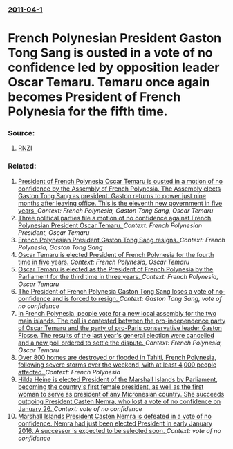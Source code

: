 ### [2011-04-1](/news/2011/04/1/index.md)

# French Polynesian President Gaston Tong Sang is ousted in a vote of no confidence led by opposition leader Oscar Temaru. Temaru once again becomes President of French Polynesia for the fifth time. 




### Source:

1. [RNZI](http://www.rnzi.com/pages/news.php?op=read&id=59758)

### Related:

1. [ President of French Polynesia Oscar Temaru is ousted in a motion of no confidence by the Assembly of French Polynesia. The Assembly elects Gaston Tong Sang as president. Gaston returns to power just nine months after leaving office. This is the eleventh new government in five years. ](/news/2009/11/25/president-of-french-polynesia-oscar-temaru-is-ousted-in-a-motion-of-no-confidence-by-the-assembly-of-french-polynesia-the-assembly-elects.md) _Context: French Polynesia, Gaston Tong Sang, Oscar Temaru_
2. [ Three political parties file a motion of no confidence against French Polynesian President Oscar Temaru. ](/news/2009/11/20/three-political-parties-file-a-motion-of-no-confidence-against-french-polynesian-president-oscar-temaru.md) _Context: French Polynesian President, Oscar Temaru_
3. [ French Polynesian President Gaston Tong Sang resigns. ](/news/2009/02/7/french-polynesian-president-gaston-tong-sang-resigns.md) _Context: French Polynesia, Gaston Tong Sang_
4. [ Oscar Temaru is elected President of French Polynesia for the fourth time in five years. ](/news/2009/02/11/oscar-temaru-is-elected-president-of-french-polynesia-for-the-fourth-time-in-five-years.md) _Context: French Polynesia, Oscar Temaru_
5. [ Oscar Temaru is elected as the President of French Polynesia by the Parliament for the third time in three years. ](/news/2007/09/14/oscar-temaru-is-elected-as-the-president-of-french-polynesia-by-the-parliament-for-the-third-time-in-three-years.md) _Context: French Polynesia, Oscar Temaru_
6. [ The President of French Polynesia Gaston Tong Sang loses a vote of no-confidence and is forced to resign. ](/news/2007/08/31/the-president-of-french-polynesia-gaston-tong-sang-loses-a-vote-of-no-confidence-and-is-forced-to-resign.md) _Context: Gaston Tong Sang, vote of no confidence_
7. [ In French Polynesia, people vote for a new local assembly for the two main islands. The poll is contested between the pro-independence party of Oscar Temaru and the party of pro-Paris conservative leader Gaston Flosse. The results of the last year's general election were cancelled and a new poll ordered to settle the dispute.  ](/news/2005/02/14/in-french-polynesia-people-vote-for-a-new-local-assembly-for-the-two-main-islands-the-poll-is-contested-between-the-pro-independence-part.md) _Context: French Polynesia, Oscar Temaru_
8. [Over 800 homes are destroyed or flooded in Tahiti, French Polynesia, following severe storms over the weekend, with at least 4,000 people affected. ](/news/2017/01/25/over-800-homes-are-destroyed-or-flooded-in-tahiti-french-polynesia-following-severe-storms-over-the-weekend-with-at-least-4-000-people-af.md) _Context: French Polynesia_
9. [Hilda Heine is elected President of the Marshall Islands by Parliament, becoming the country's first female president, as well as the first woman to serve as president of any Micronesian country. She succeeds outgoing President Casten Nemra, who lost a vote of no confidence on January 26. ](/news/2016/01/27/hilda-heine-is-elected-president-of-the-marshall-islands-by-parliament-becoming-the-country-s-first-female-president-as-well-as-the-first.md) _Context: vote of no confidence_
10. [Marshall Islands President Casten Nemra is defeated in a vote of no confidence. Nemra had just been elected President in early January 2016. A successor is expected to be selected soon. ](/news/2016/01/26/marshall-islands-president-casten-nemra-is-defeated-in-a-vote-of-no-confidence-nemra-had-just-been-elected-president-in-early-january-2016.md) _Context: vote of no confidence_
